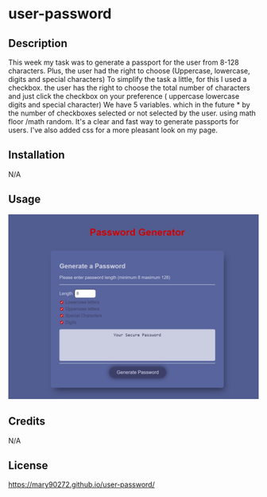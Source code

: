 # user-password

## Description


This week my task was to generate a passport for the user from 8-128 characters. Plus, the user had the right to choose (Uppercase, lowercase, digits and special characters)
To simplify the task a little, for this I used a checkbox.
the user has the right to choose the total number of characters and just click the checkbox on your preference ( uppercase lowercase digits and special character)
We have 5 variables. which in the future * by the number of checkboxes selected or not selected by the user. using  math floor /math random. It's a clear and fast way to generate passports for users.
I've also added css for a more pleasant look on my page.
 

 ## Installation
 N/A

## Usage
![alt text](assets/images/Screenshot_20221030_091311.png)


## Credits 
N/A
## License
https://mary90272.github.io/user-password/
